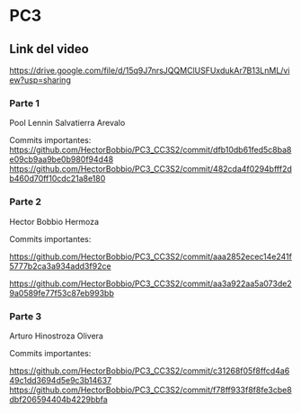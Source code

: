 # PC3 

## Link del video
https://drive.google.com/file/d/15q9J7nrsJQQMClUSFUxdukAr7B13LnML/view?usp=sharing  
### Parte 1 
Pool Lennin Salvatierra Arevalo  

Commits importantes:  
https://github.com/HectorBobbio/PC3_CC3S2/commit/dfb10db61fed5c8ba8e09cb9aa9be0b980f94d48  
https://github.com/HectorBobbio/PC3_CC3S2/commit/482cda4f0294bfff2db460d70ff10cdc21a8e180  
### Parte 2
Hector Bobbio Hermoza

Commits importantes:

https://github.com/HectorBobbio/PC3_CC3S2/commit/aaa2852ecec14e241f5777b2ca3a934add3f92ce

https://github.com/HectorBobbio/PC3_CC3S2/commit/aa3a922aa5a073de29a0589fe77f53c87eb993bb

### Parte 3
Arturo Hinostroza Olivera

Commits importantes: 

https://github.com/HectorBobbio/PC3_CC3S2/commit/c31268f05f8ffcd4a649c1dd3694d5e9c3b14637
https://github.com/HectorBobbio/PC3_CC3S2/commit/f78ff933f8f8fe3cbe8dbf206594404b4229bbfa

